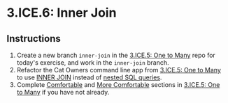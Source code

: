 # 3.ICE.6: Inner Join

## Instructions

1. Create a new branch `inner-join` in the [3.ICE.5: One to Many](3.ice.5-one-to-many.md) repo for today's exercise, and work in the `inner-join` branch.
2. Refactor the Cat Owners command line app from [3.ICE.5: One to Many](3.ice.5-one-to-many.md) to use [INNER JOIN](../2.5-sql-language/2.5.4-inner-join.md) instead of [nested SQL queries](../3.4-sql-applications/3.4.3-nested-sql-queries.md).
3. Complete [Comfortable](3.ice.5-one-to-many.md#comfortable) and [More Comfortable](3.ice.5-one-to-many.md#more-comfortable) sections in [3.ICE.5: One to Many](3.ice.5-one-to-many.md) if you have not already.
